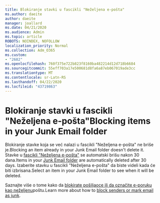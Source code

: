 ```yaml
---
title: Blokiranje stavki u fascikli "Neželjena e-pošta"
ms.author: daeite
author: daeite
manager: joallard
ms.date: 04/21/2020
ms.audience: Admin
ms.topic: article
ROBOTS: NOINDEX, NOFOLLOW
localization_priority: Normal
ms.collection: Adm_O365
ms.custom:
- "2682"
ms.openlocfilehash: 760f375e722b823f8160ba482214d12d718b6684
ms.sourcegitcommit: 55eff703a17e500681d8fa6a87eb067019ade3cc
ms.translationtype: MT
ms.contentlocale: sr-Latn-RS
ms.lasthandoff: 04/22/2020
ms.locfileid: "43719863"
---
```

# <a name="blocking-items-in-your-junk-email-folder"></a><span data-ttu-id="ad915-102">Blokiranje stavki u fascikli "Neželjena e-pošta"</span><span class="sxs-lookup"><span data-stu-id="ad915-102">Blocking items in your Junk Email folder</span></span>

<span data-ttu-id="ad915-103">Blokiranje stavke koja se već nalazi u fascikli "Neželjena e-pošta" ne briše je.</span><span class="sxs-lookup"><span data-stu-id="ad915-103">Blocking an item already in your Junk Email folder doesn't delete it.</span></span> <span data-ttu-id="ad915-104">Stavke u [fascikli "Neželjena e-pošta"](https://outlook.live.com/mail/junkemail) se automatski brišu nakon 30 dana.</span><span class="sxs-lookup"><span data-stu-id="ad915-104">Items in your [Junk Email folder](https://outlook.live.com/mail/junkemail) are automatically deleted after 30 days.</span></span> <span data-ttu-id="ad915-105">Izaberite stavku u fascikli "Neželjena e-pošta" da biste videli kada će biti izbrisana.</span><span class="sxs-lookup"><span data-stu-id="ad915-105">Select an item in your Junk Email folder to see when it will be deleted.</span></span>

<span data-ttu-id="ad915-106">Saznajte više o tome kako da [blokirate pošiljaoce ili da označite e-poruku kao neželjenu](https://support.office.com/article/a3ece97b-82f8-4a5e-9ac3-e92fa6427ae4)poštu.</span><span class="sxs-lookup"><span data-stu-id="ad915-106">Learn more about how to [block senders or mark email as junk](https://support.office.com/article/a3ece97b-82f8-4a5e-9ac3-e92fa6427ae4).</span></span>